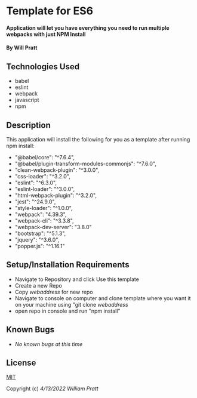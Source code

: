#  Template for ES6

#### Application will let you have everything you need to run multiple webpacks with just NPM Install

#### By Will Pratt

## Technologies Used

* babel
* eslint
* webpack
* javascript
* npm

## Description

This application will install the following for you as a template after running npm install:

* "@babel/core": "^7.6.4",
*  "@babel/plugin-transform-modules-commonjs": "^7.6.0",
*  "clean-webpack-plugin": "^3.0.0",
*  "css-loader": "^3.2.0",
*  "eslint": "^6.3.0",
*  "eslint-loader": "^3.0.0",
*  "html-webpack-plugin": "^3.2.0",
*  "jest": "^24.9.0",
*  "style-loader": "^1.0.0",
*  "webpack": "4.39.3",
*  "webpack-cli": "^3.3.8",
*  "webpack-dev-server": "3.8.0"
*  "bootstrap": "^5.1.3",
*  "jquery": "^3.6.0",
*  "popper.js": "^1.16.1"

## Setup/Installation Requirements

* Navigate to Repository and click Use this template
* Create a new Repo
* Copy *webaddress* for new repo
* Navigate to console on computer and clone template where you want it on your machine using "git clone *webaddress*
* open repo in console and run "npm install"

## Known Bugs

* *No known bugs at this time*
## License

[MIT](https://opensource.org/licenses/MIT)

Copyright (c) _4/13/2022_ _William Pratt_